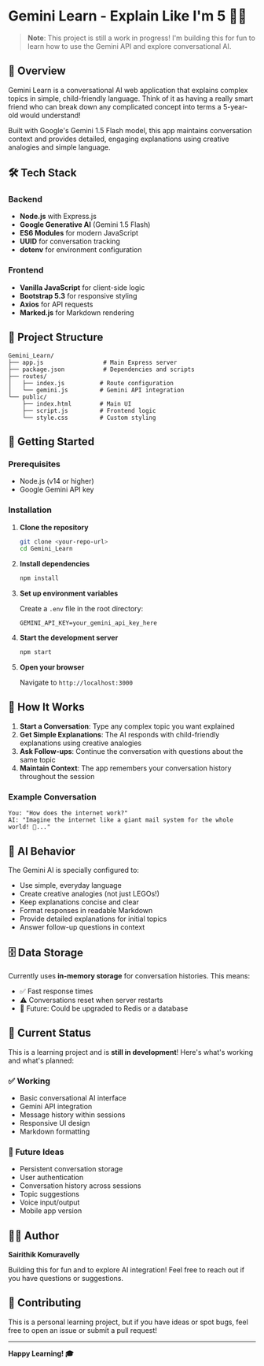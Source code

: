 # Gemini Learn - Explain Like I'm 5 🧠✨

> **Note**: This project is still a work in progress! I'm building this for fun to learn how to use the Gemini API and explore conversational AI.

## 📖 Overview

Gemini Learn is a conversational AI web application that explains complex topics in simple, child-friendly language. Think of it as having a really smart friend who can break down any complicated concept into terms a 5-year-old would understand!

Built with Google's Gemini 1.5 Flash model, this app maintains conversation context and provides detailed, engaging explanations using creative analogies and simple language.


## 🛠️ Tech Stack

### Backend
- **Node.js** with Express.js
- **Google Generative AI** (Gemini 1.5 Flash)
- **ES6 Modules** for modern JavaScript
- **UUID** for conversation tracking
- **dotenv** for environment configuration

### Frontend
- **Vanilla JavaScript** for client-side logic
- **Bootstrap 5.3** for responsive styling
- **Axios** for API requests
- **Marked.js** for Markdown rendering

## 📁 Project Structure

```
Gemini_Learn/
├── app.js                 # Main Express server
├── package.json           # Dependencies and scripts
├── routes/
│   ├── index.js          # Route configuration
│   └── gemini.js         # Gemini API integration
└── public/
    ├── index.html        # Main UI
    ├── script.js         # Frontend logic
    └── style.css         # Custom styling
```

## 🚦 Getting Started

### Prerequisites
- Node.js (v14 or higher)
- Google Gemini API key

### Installation

1. **Clone the repository**
   ```bash
   git clone <your-repo-url>
   cd Gemini_Learn
   ```

2. **Install dependencies**
   ```bash
   npm install
   ```

3. **Set up environment variables**
   
   Create a `.env` file in the root directory:
   ```env
   GEMINI_API_KEY=your_gemini_api_key_here
   ```

4. **Start the development server**
   ```bash
   npm start
   ```

5. **Open your browser**
   
   Navigate to `http://localhost:3000`

## 🎯 How It Works

1. **Start a Conversation**: Type any complex topic you want explained
2. **Get Simple Explanations**: The AI responds with child-friendly explanations using creative analogies
3. **Ask Follow-ups**: Continue the conversation with questions about the same topic
4. **Maintain Context**: The app remembers your conversation history throughout the session

### Example Conversation
```
You: "How does the internet work?"
AI: "Imagine the internet like a giant mail system for the whole world! 📮..."

```

## 🧠 AI Behavior

The Gemini AI is specially configured to:
- Use simple, everyday language
- Create creative analogies (not just LEGOs!)
- Keep explanations concise and clear
- Format responses in readable Markdown
- Provide detailed explanations for initial topics
- Answer follow-up questions in context

## 🗄️ Data Storage

Currently uses **in-memory storage** for conversation histories. This means:
- ✅ Fast response times
- ⚠️ Conversations reset when server restarts
- 🔮 Future: Could be upgraded to Redis or a database

## 🚧 Current Status

This is a learning project and is **still in development**! Here's what's working and what's planned:

### ✅ Working
- Basic conversational AI interface
- Gemini API integration
- Message history within sessions
- Responsive UI design
- Markdown formatting

### 🔮 Future Ideas
- Persistent conversation storage
- User authentication
- Conversation history across sessions
- Topic suggestions
- Voice input/output
- Mobile app version

## 👨‍💻 Author

**Sairithik Komuravelly**

Building this for fun and to explore AI integration! Feel free to reach out if you have questions or suggestions.


## 🤝 Contributing

This is a personal learning project, but if you have ideas or spot bugs, feel free to open an issue or submit a pull request!

---

**Happy Learning! 🎓**